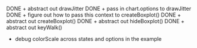 DONE + abstract out drawJitter
DONE + pass in chart.options to drawJitter
DONE + figure out how to pass this context to createBoxplot()
DONE + abstract out createBoxplot()
DONE + abstract out hideBoxplot()
DONE + abstract out keyWalk()
+ debug colorScale across states and options in the example